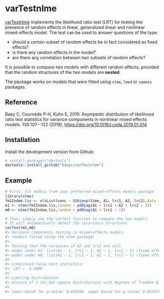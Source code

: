 
<!-- README.md is generated from README.Rmd. Please edit that file -->
varTestnlme
===========

[varTestnlme](https://baeyc.github.io/varTestnlme/index.html) implements the likelihood ratio test (LRT) for testing the presence of random effects in linear, generalized linear and nonlinear mixed-effects model. The test can be used to answer questions of the type:

-   should a certain subset of random effects be in fact considered as fixed effects?
-   is there any random effects in the model?
-   are there any correlation between two subsets of random effects?

It is possible to compare two models with different random effects, provided that the random structures of the two models are **nested**.

The package works on models that were fitted using `nlme`, `lme4` or `saemix` packages.

Reference
---------

Baey C, Cournède P-H, Kuhn E, 2019. Asymptotic distribution of likelihood ratio test statistics for variance components in nonlinear mixed effects models. 135:107--122 (2019), <https://doi.org/10.1016/j.csda.2019.01.014>

Installation
------------

Install the development version from Github:

``` r
# install.packages("devtools")
devtools::install_github("baeyc/varTestnlme")
```

Example
-------

``` r
# First, fit models from your preferred mixed-effects models package
library(nlme)
fm1Indom.lis <- nlsList(conc ~ SSbiexp(time, A1, lrc1, A2, lrc2),data = Indometh)
m1 <- nlme(fm1Indom.lis,random = pdDiag(A1 + lrc1 + A2 + lrc2 ~ 1))
m0 <- nlme(fm1Indom.lis,random = pdDiag(A1 + lrc1 ~ 1))

# Then, simply use the varTest function to compare the two models
# It will automatically detect the covariance structures
varTest(m1,m0)
#> Variance components testing in mixed-effects models
#> (models fitted using the nlme package)
#> 
#> Testing that the variances of A2 and lrc2 are null
#> model under H1: list(A1 ~ 1, lrc1 ~ 1, A2 ~ 1, lrc2 ~ 1) (fixed effects) , structure(list(Subject = structure(c(3.43637993576256, 2.44739674232125, 2.05693983560385, 1.96340665027553), formula = structure(list(A1 ~ 1, lrc1 ~ 1, A2 ~ 1, lrc2 ~ 1), class = "listForm"), Dimnames = list(c("A1", "lrc1", "A2", "lrc2"), c("A1", "lrc1", "A2", "lrc2")), class = c("pdDiag", "pdMat"))), settings = c(0, 1, 0, 1), class = "reStruct") (random effects)
#> model under H0: list(A1 ~ 1, lrc1 ~ 1, A2 ~ 1, lrc2 ~ 1) (fixed effects) , structure(list(Subject = structure(c(3.43637993576256, 2.44739674232125), formula = structure(list(A1 ~ 1, lrc1 ~ 1), class = "listForm"), Dimnames = list(c("A1", "lrc1"), c("A1", "lrc1")), class = c("pdDiag", "pdMat"))), settings = c(0, 1, 0, 1), class = "reStruct") (random effects)
#> 
#> Likelihood ratio test statistics: 
#>  LRT =  4.5608 
#> 
#> Limiting distribution: 
#> mixture of 3 chi-bar-square distributions with degrees of freedom 0, 1, 2 
#> 
#> lower-bound for p-value: 0.016356  upper bound for p-value: 0.067476
```
